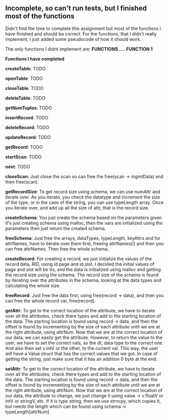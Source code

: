 ## Incomplete, so can't run tests, but I finished most of the functions

Didn't find the time to complete this assignment but most of the functions I have finished and should be correct. For the functions, that I didn't really implement, I just added some pseudocode of how it should work. 

The only functions I didnt implement are: **FUNCTIONS ....** **FUNCTION 1**


**Functions I have completed**

**createTable**: TODO

**openTable**: TODO

**closeTable**: TODO

**deleteTable**: TODO

**getNumTuples**: TODO

**insertRecord**: TODO

**deleteRecord**: TODO

**updateRecord**: TODO

**getRecord**: TODO

**startScan**: TODO

**next**: TODO

**closeScan**: Just close the scan so can free the free(scan -> mgmtData) and then free(scan).

**getRecordSize**: To get record size using schema, we can use numAttr and iterate over. As you iterate, you check the datatype and increment the size of the type, or in the case of the string, you can use typeLength array. Once you iterate over, and add up all the size of attr, that is the record size.

**createSchema**: You just create the schema based on the parameters given. It's just creating schema using malloc, then the vars are initialized using the parameters then just return the created schema.

**freeSchema**: Just free the arrays, dataTypes, typeLength, keyAttrs and for attrNames, have to iterate over them first, freeing attrNames[i] and then you can free attrNames. Then free the whole schema.

**createRecord**: For creating a record, we just initialize the values of the record data, RID, using id.page and id.slot. I decided the initial values of page and slot will be 0s, and the data is initialized using malloc and getting the record size using the schema. The record size of the schema is found by iterating over the attributes in the schema, looking at the data types and calculating the whole size.

**freeRecord**: Just free the data first, using free(record -> data), and then you can free the whole record var, free(record).

**getAttr**: To get to the correct location of the attribute, we have to iterate over all the attributes, check there types and add to the starting location of the data. The starting location is found using record -> data, and then the offset is found by incrementing by the size of each attribute until we are at the right attribute, using attrNum. Now that we are at the correct location of our data, we can easily get the attribute. However, to return the value to the user, we have to set the correct vals, so the dt, data type to the correct one. And also then set v.intV or the other, to the current val. This way, the user will have a Value struct that has the correct values that we got. In case of getting the string, just make sure that it has an addition 0 byte at the end.

**setAttr**: To get to the correct location of the attribute, we have to iterate over all the attributes, check there types and add to the starting location of the data. The starting location is found using record -> data, and then the offset is found by incrementing by the size of each attribute until we are at the right attribute, using attrNum. Now that we are at the correct location of our data, the attribute to change, we just change it using value -> v.floatV or intV or stringV, etc. If it is type string, then we use strncpy, which copies it, but needs the length which can be found using schema -> typeLength[attrNum]
